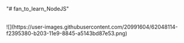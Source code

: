 "# fan_to_learn_NodeJS" 

<br>
![](https://user-images.githubusercontent.com/20991604/62048114-f2395380-b203-11e9-8845-a5143bd87e53.png)
